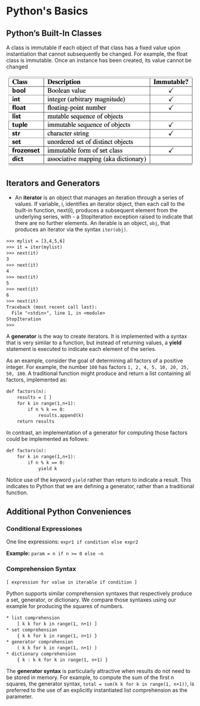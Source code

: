 # Python's Basics

## Python’s Built-In Classes
A class is immutable if each object of that class has a fixed value upon instantiation that cannot subsequently be changed. For example, the float class is immutable. Once an instance has been created, its value cannot be changed 

![inmmutable_classes](images/inmmutable_classes.png)

## Iterators and Generators

- An **iterator** is an object that manages an iteration through a series of values. If variable, i, identifies an iterator object, then each call to the built-in function, next(i), produces a subsequent element from the underlying series, with - a StopIteration exception raised to indicate that there are no further elements.
An iterable is an object, `obj`, that produces an iterator via the syntax `iter(obj)`.

```
>>> mylist = [3,4,5,6]
>>> it = iter(mylist)
>>> next(it)
3
>>> next(it)
4
>>> next(it)
5
>>> next(it)
6
>>> next(it)
Traceback (most recent call last):
  File "<stdin>", line 1, in <module>
StopIteration
>>>
```

A **generator** is the way to create iterators. It is implemented with a syntax that is very similar to a function, but instead of returning values, a **yield** statement is executed to indicate each element of the series. 

As an example, consider the goal of determining all factors of a positive integer. For example, the number `100` has factors `1, 2, 4, 5, 10, 20, 25, 50, 100`. A traditional function might produce and return a list containing all factors, implemented as:

```
def factors(n):
	results = [ ]
	for k in range(1,n+1):
		if n % k == 0: 
			results.append(k)
	return results
```

In contrast, an implementation of a generator for computing those factors could be implemented as follows:

```
def factors(n):
	for k in range(1,n+1):
		if n % k == 0: 
			yield k
```

Notice use of the keyword `yield` rather than return to indicate a result. This indicates to Python that we are defining a generator, rather than a traditional function.

## Additional Python Conveniences

### Conditional Expressiones

One line expressions: `expr1 if condition else expr2`

**Example:** `param = n if n >= 0 else −n`

### Comprehension Syntax

`[ expression for value in iterable if condition ]`

Python supports similar comprehension syntaxes that respectively produce a set, generator, or dictionary. We compare those syntaxes using our example for producing the squares of numbers.

```
* list comprehension
	[ k k for k in range(1, n+1) ]
* set comprehension
	{ k k for k in range(1, n+1) }
* generator comprehension
	( k k for k in range(1, n+1) )
* dictionary comprehension
	{ k : k k for k in range(1, n+1) }
```

The **generator syntax** is particularly attractive when results do not need to be stored in memory. For example, to compute the sum of the first n squares, the generator syntax, `total = sum(k k for k in range(1, n+1))`, is preferred to the use of an explicitly instantiated list comprehension as the parameter.